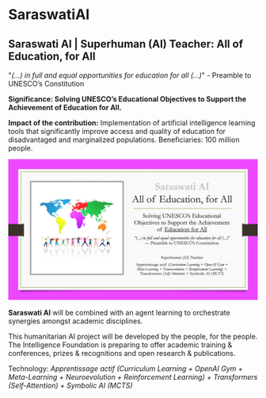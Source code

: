 # SaraswatiAI
## Saraswati AI | Superhuman (AI) Teacher: All of Education, for All

"*(…) in full and equal opportunities for education for all (…)*" - Preamble to UNESCO’s Constitution

__Significance: Solving UNESCO’s Educational Objectives to Support the Achievement of Education for All.__

__Impact of the contribution:__ Implementation of artificial intelligence learning tools that significantly improve access and quality of education for disadvantaged and marginalized populations. Beneficiaries: 100 million people.

![Saraswati AI | Superhuman (AI) Teacher: All of Education, for All](/images/SuperhumanAI4AllTeacherv3.jpg)

__Saraswati AI__ will be combined with an agent learning to orchestrate synergies amongst academic disciplines.

This humanitarian AI project will be developed by the people, for the people. The Intelligence Foundation is preparing to offer academic training & conferences, prizes & recognitions and open research & publications.

Technology: *Apprentissage actif (Curriculum Learning + OpenAI Gym + Meta-Learning + Neuroevolution + Reinforcement Learning) + Transformers (Self-Attention) + Symbolic AI (MCTS)*
